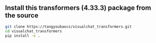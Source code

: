 ## Install this transformers (4.33.3) package from the source

```bash
git clone https://tangyoubaocs/visualchat_transformers.git
cd visualchat_transformers
pip install -e .
```
